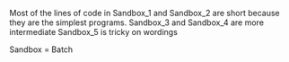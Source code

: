 Most of the lines of code in Sandbox_1 and Sandbox_2 are short because they are the simplest programs. 
Sandbox_3 and Sandbox_4 are more intermediate 
Sandbox_5 is tricky on wordings

Sandbox = Batch 
